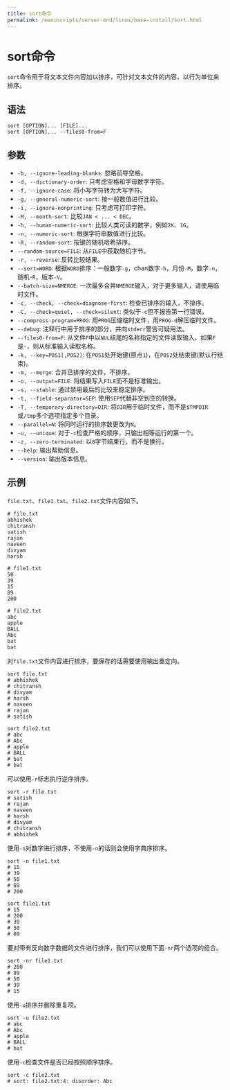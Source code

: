 ```yaml
---
title: sort命令
permalink: /manuscripts/server-end/linux/base-install/sort.html
---
```

  

# sort命令

`sort`命令用于将文本文件内容加以排序，可针对文本文件的内容，以行为单位来排序。

## 语法

```shell
sort [OPTION]... [FILE]...
sort [OPTION]... --files0-from=F
```

## 参数

- `-b, --ignore-leading-blanks`: 忽略前导空格。
- `-d, --dictionary-order`: 只考虑空格和字母数字字符。
- `-f, --ignore-case`: 将小写字符转为大写字符。
- `-g, --general-numeric-sort`: 按一般数值进行比较。
- `-i, --ignore-nonprinting`: 只考虑可打印字符。
- `-M, --month-sort`: 比较`JAN < ... < DEC`。
- `-h, --human-numeric-sort`: 比较人类可读的数字，例如`2K`、`1G`。
- `-n, --numeric-sort`: 根据字符串数值进行比较。
- `-R, --random-sort`: 按键的随机哈希排序。
- `--random-source=FILE`: 从`FILE`中获取随机字节。
- `-r, --reverse`: 反转比较结果。
- `--sort=WORD`: 根据`WORD`排序：一般数字`-g`，chan数字`-h`，月份`-M`，数字`-n`，随机-`R`，版本`-V`。
- `--batch-size=NMERGE`: 一次最多合并`NMERGE`输入，对于更多输入，请使用临时文件。
- `-c, --check, --check=diagnose-first`: 检查已排序的输入，不排序。
- `-C, --check=quiet, --check=silent`: 类似于`-c`但不报告第一行错误。
- `--compress-program=PROG`: 用`PROG`压缩临时文件，用`PROG-d`解压临时文件。
- `--debug`: 注释行中用于排序的部分，并向`stderr`警告可疑用法。
- `--files0-from=F`: 从文件`F`中以`NUL`结尾的名称指定的文件读取输入，如果`F`是`-`，则从标准输入读取名称。
- `-k, --key=POS1[,POS2]`: 在`POS1`处开始键(原点`1`)，在`POS2`处结束键(默认行结束)。
- `-m, --merge`: 合并已排序的文件，不排序。
- `-o, --output=FILE`: 将结果写入`FILE`而不是标准输出。
- `-s, --stable`: 通过禁用最后的比较来稳定排序。
- `-t, --field-separator=SEP`: 使用`SEP`代替非空到空的转换。
- `-T, --temporary-directory=DIR`: 将`DIR`用于临时文件，而不是`$TMPDIR`或`/tmp`多个选项指定多个目录。
- `--parallel=N`: 将同时运行的排序数更改为`N`。
- `-u, --unique`: 对于`-c`检查严格的顺序，只输出相等运行的第一个。
- `-z, --zero-terminated`: 以`0`字节结束行，而不是换行。
- `--help`: 输出帮助信息。
- `--version`: 输出版本信息。

## 示例

`file.txt`、`file1.txt`、`file2.txt`文件内容如下。

```text
# file.txt
abhishek
chitransh
satish
rajan
naveen
divyam
harsh

# file1.txt
50
39
15
89
200

# file2.txt
abc
apple
BALL
Abc
bat
bat
```

对`file.txt`文件内容进行排序，要保存的话需要使用输出重定向。

```shell
sort file.txt
# abhishek
# chitransh
# divyam
# harsh
# naveen
# rajan
# satish

sort file2.txt
# abc
# Abc
# apple
# BALL
# bat
# bat
```

可以使用`-r`标志执行逆序排序。

```shell
sort -r file.txt
# satish
# rajan
# naveen
# harsh
# divyam
# chitransh
# abhishek
```

使用`-n`对数字进行排序，不使用`-n`的话则会使用字典序排序。

```shell
sort -n file1.txt
# 15
# 39
# 50
# 89
# 200

sort file1.txt
# 15
# 200
# 39
# 50
# 89
```

要对带有反向数字数据的文件进行排序，我们可以使用下面`-nr`两个选项的组合。

```shell
sort -nr file1.txt
# 200
# 89
# 50
# 39
# 15
```

使用`-u`排序并删除重复项。

```shell
sort -u file2.txt
# abc
# Abc
# apple
# BALL
# bat
```

使用`-c`检查文件是否已经按照顺序排序。

```shell
sort -c file2.txt
# sort: file2.txt:4: disorder: Abc
```

